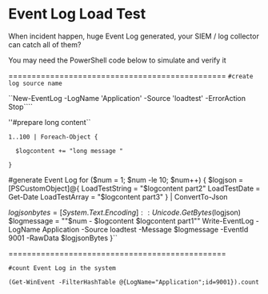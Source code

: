 # Event Log Load Test

When incident happen, huge Event Log generated, your SIEM / log collector can catch all of them?

You may need the PowerShell code below to simulate and verify it

===============================================
``#create log source name``

``New-EventLog -LogName 'Application' -Source 'loadtest' -ErrorAction Stop````

''#prepare long content``

``1..100 | Foreach-Object {``

``  $logcontent += "long message "``
  
``}``

#generate Event Log
for ($num = 1; $num -le 10; $num++)
{
  $logjson = [PSCustomObject]@{
    LoadTestString = "$logcontent part2"
    LoadTestDate = Get-Date
    LoadTestArray = "$logcontent part3"
  } | ConvertTo-Json

  $logjsonbytes = [System.Text.Encoding]::Unicode.GetBytes($logjson)
  $logmessage = ""$num - $logcontent $logcontent part1""
  Write-EventLog -LogName Application -Source loadtest -Message $logmessage -EventId 9001 -RawData $logjsonBytes
}``

===============================================

``#count Event Log in the system``

``(Get-WinEvent -FilterHashTable @{LogName="Application";id=9001}).count``
